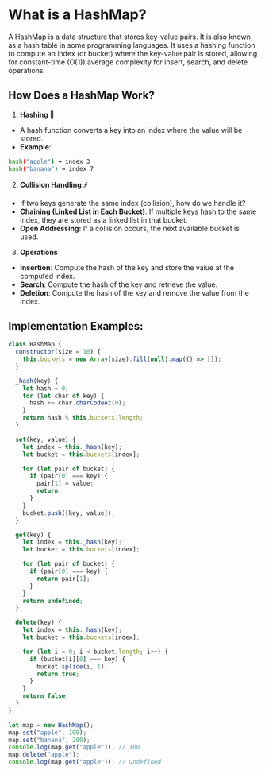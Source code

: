 # What is a HashMap?

A HashMap is a data structure that stores key-value pairs. It is also known as a hash table in some programming languages. It uses a hashing function to compute an index (or bucket) where the key-value pair is stored, allowing for constant-time (O(1)) average complexity for insert, search, and delete operations.

## How Does a HashMap Work?

1. **Hashing 🔑**

- A hash function converts a key into an index where the value will be stored.
- **Example**:

```bash
hash("apple") → index 3
hash("banana") → index 7
```

2. **Collision Handling ⚡**

- If two keys generate the same index (collision), how do we handle it?
- **Chaining (Linked List in Each Bucket)**: If multiple keys hash to the same index, they are stored as a linked list in that bucket.
- **Open Addressing:** If a collision occurs, the next available bucket is used.

3. **Operations**

- **Insertion**: Compute the hash of the key and store the value at the computed index.
- **Search**: Compute the hash of the key and retrieve the value.
- **Deletion**: Compute the hash of the key and remove the value from the index.

## Implementation Examples:

```js
class HashMap {
  constructor(size = 10) {
    this.buckets = new Array(size).fill(null).map(() => []);
  }

  _hash(key) {
    let hash = 0;
    for (let char of key) {
      hash += char.charCodeAt(0);
    }
    return hash % this.buckets.length;
  }

  set(key, value) {
    let index = this._hash(key);
    let bucket = this.buckets[index];

    for (let pair of bucket) {
      if (pair[0] === key) {
        pair[1] = value;
        return;
      }
    }
    bucket.push([key, value]);
  }

  get(key) {
    let index = this._hash(key);
    let bucket = this.buckets[index];

    for (let pair of bucket) {
      if (pair[0] === key) {
        return pair[1];
      }
    }
    return undefined;
  }

  delete(key) {
    let index = this._hash(key);
    let bucket = this.buckets[index];

    for (let i = 0; i < bucket.length; i++) {
      if (bucket[i][0] === key) {
        bucket.splice(i, 1);
        return true;
      }
    }
    return false;
  }
}

let map = new HashMap();
map.set("apple", 100);
map.set("banana", 200);
console.log(map.get("apple")); // 100
map.delete("apple");
console.log(map.get("apple")); // undefined
```
